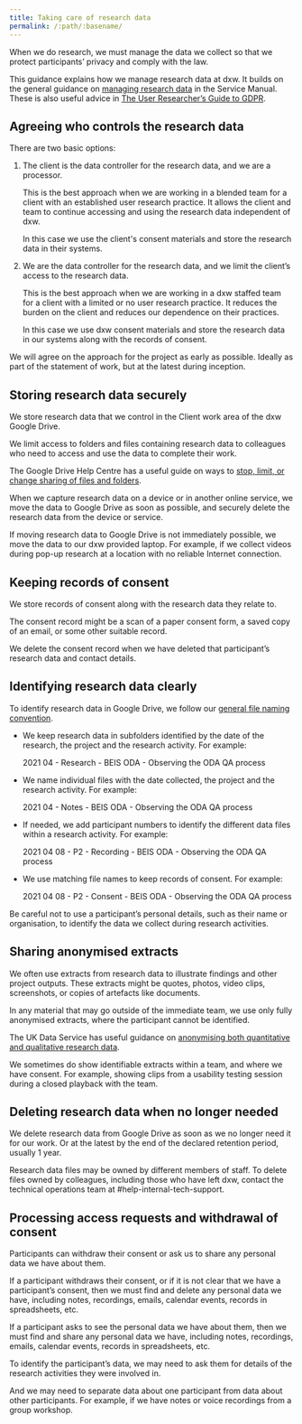 ```yaml
---
title: Taking care of research data
permalink: /:path/:basename/
---
```

When we do research, we must manage the data we collect so that we protect
participants’ privacy and comply with the law.

This guidance explains how we manage research data at dxw. It builds on the
general guidance on
[managing research data](https://www.gov.uk/service-manual/user-research/managing-user-research-data-participant-privacy)
in the Service Manual. These is also useful advice in
[The User Researcher’s Guide to GDPR](https://www.userinterviews.com/blog/the-user-researchers-guide-to-gdpr).

## Agreeing who controls the research data

There are two basic options:

1. The client is the data controller for the research data, and we are a
   processor.

   This is the best approach when we are working in a blended team for a client
   with an established user research practice. It allows the client and team to
   continue accessing and using the research data independent of dxw.

   In this case we use the client's consent materials and store the research
   data in their systems.
2. We are the data controller for the research data, and we limit the client’s
   access to the research data.

   This is the best approach when we are working in a dxw staffed team for a
   client with a limited or no user research practice. It reduces the burden on
   the client and reduces our dependence on their practices.

   In this case we use dxw consent materials and store the research data in our
   systems along with the records of consent.

We will agree on the approach for the project as early as possible. Ideally as
part of the statement of work, but at the latest during inception.

## Storing research data securely

We store research data that we control in the Client work area of the dxw Google
Drive.

We limit access to folders and files containing research data to colleagues who
need to access and use the data to complete their work.

The Google Drive Help Centre has a useful guide on ways to
[stop, limit, or change sharing of files and folders](https://support.google.com/drive/answer/2494893).

When we capture research data on a device or in another online service, we move
the data to Google Drive as soon as possible, and securely delete the research
data from the device or service.

If moving research data to Google Drive is not immediately possible, we move the
data to our dxw provided laptop. For example, if we collect videos during pop-up
research at a location with no reliable Internet connection.

## Keeping records of consent

We store records of consent along with the research data they relate to.

The consent record might be a scan of a paper consent form, a saved copy of an
email, or some other suitable record.

We delete the consent record when we have deleted that participant’s research
data and contact details.

## Identifying research data clearly

To identify research data in Google Drive, we follow our
[general file naming convention](#how-we-name-and-identify-documents).

* We keep research data in subfolders identified by the date of the research,
  the project and the research activity. For example:

  2021 04 - Research - BEIS ODA - Observing the ODA QA process
* We name individual files with the date collected, the project and the research
  activity. For example:

  2021 04 - Notes - BEIS ODA - Observing the ODA QA process
* If needed, we add participant numbers to identify the different data files
  within a research activity. For example:

  2021 04 08 - P2 - Recording - BEIS ODA - Observing the ODA QA process
* We use matching file names to keep records of consent. For example:

  2021 04 08 - P2 - Consent - BEIS ODA - Observing the ODA QA process

Be careful not to use a participant’s personal details, such as their name or
organisation, to identify the data we collect during research activities.

## Sharing anonymised extracts

We often use extracts from research data to illustrate findings and other
project outputs. These extracts might be quotes, photos, video clips,
screenshots, or copies of artefacts like documents.

In any material that may go outside of the immediate team, we use only fully
anonymised extracts, where the participant cannot be identified.

The UK Data Service has useful guidance on
[anonymising both quantitative and qualitative research data](https://www.ukdataservice.ac.uk/manage-data/legal-ethical/anonymisation).

We sometimes do show identifiable extracts within a team, and where we have
consent. For example, showing clips from a usability testing session during a
closed playback with the team.

## Deleting research data when no longer needed

We delete research data from Google Drive as soon as we no longer need it for
our work. Or at the latest by the end of the declared retention period, usually
1 year.

Research data files may be owned by different members of staff. To delete files
owned by colleagues, including those who have left dxw, contact the technical
operations team at #help-internal-tech-support.

## Processing access requests and withdrawal of consent

Participants can withdraw their consent or ask us to share any personal data we
have about them.

If a participant withdraws their consent, or if it is not clear that we have a
participant’s consent, then we must find and delete any personal data we have,
including notes, recordings, emails, calendar events, records in spreadsheets,
etc.

If a participant asks to see the personal data we have about them, then we must
find and share any personal data we have, including notes, recordings, emails,
calendar events, records in spreadsheets, etc.

To identify the participant’s data, we may need to ask them for details of the
research activities they were involved in.

And we may need to separate data about one participant from data about other
participants. For example, if we have notes or voice recordings from a group
workshop.